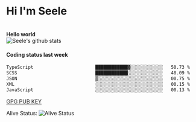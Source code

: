 <h1>Hi I'm Seele</h1>
<br>
<b> Hello world</b>
<br>
<img src="https://github-readme-stats-eight-jade.vercel.app/api?username=Seele0oO&show_icons=true&icon_color=0366d6&bg_color=ffffff&hide_title=true&hide=contribs&include_all_commits=true" alt="Seele's github stats"/>
<br>

<h4>Coding status last week </h4>

<!--START_SECTION:waka-->

```txt
TypeScript                       ████████████▓░░░░░░░░░░░░   50.73 %
SCSS                             ████████████░░░░░░░░░░░░░   48.09 %
JSON                             ▒░░░░░░░░░░░░░░░░░░░░░░░░   00.75 %
XML                              ░░░░░░░░░░░░░░░░░░░░░░░░░   00.15 %
JavaScript                       ░░░░░░░░░░░░░░░░░░░░░░░░░   00.13 %
```

<!--END_SECTION:waka-->



[GPG PUB KEY](https://keys.openpgp.org/vks/v1/by-fingerprint/3FCE91BF5B9666B55B67213C4C57B7824A5B6680)

Alive Status: ![Alive Status](	https://hc.dvd.moe/badge/60bc779b-9835-415f-9cb9-15fd9d/ZsLaAAbE.svg)
